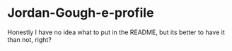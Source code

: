 # Jordan-Gough-e-profile
Honestly I have no idea what to put in the README, but its better to have it than not, right?
